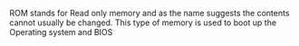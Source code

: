 ROM stands for Read only memory and as the name suggests the contents cannot usually be changed. This type of memory is used to boot up the Operating system and BIOS
